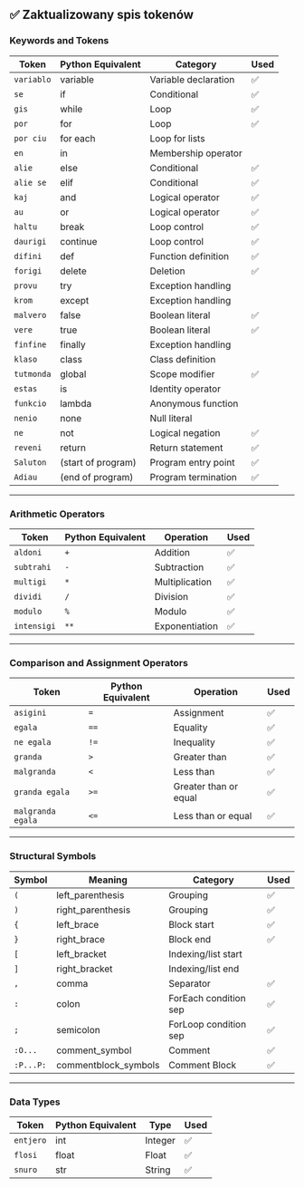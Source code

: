## ✅ Zaktualizowany spis tokenów

### Keywords and Tokens

| Token        | Python Equivalent  | Category               | Used |
|--------------|--------------------|------------------------|--------|
| `variablo`   | variable           | Variable declaration   | ✅     |
| `se`         | if                 | Conditional            | ✅     |
| `gis`        | while              | Loop                   | ✅     |
| `por`        | for                | Loop                   | ✅     |
| `por ciu`    | for each           | Loop for lists         |        |
| `en`         | in                 | Membership operator    |        |
| `alie`       | else               | Conditional            | ✅     |
| `alie se`    | elif               | Conditional            | ✅     |
| `kaj`        | and                | Logical operator       | ✅     |
| `au`         | or                 | Logical operator       | ✅     |
| `haltu`      | break              | Loop control           | ✅     |
| `daurigi`    | continue           | Loop control           | ✅     |
| `difini`     | def                | Function definition    | ✅     |
| `forigi`     | delete             | Deletion               | ✅     |
| `provu`      | try                | Exception handling     |        |
| `krom`       | except             | Exception handling     |        |
| `malvero`    | false              | Boolean literal        | ✅     |
| `vere`       | true               | Boolean literal        | ✅     |
| `finfine`    | finally            | Exception handling     |        |
| `klaso`      | class              | Class definition       |        |
| `tutmonda`   | global             | Scope modifier         | ✅     |
| `estas`      | is                 | Identity operator      |        |
| `funkcio`    | lambda             | Anonymous function     |        |
| `nenio`      | none               | Null literal           |        |
| `ne`         | not                | Logical negation       | ✅     |
| `reveni`     | return             | Return statement       | ✅     |
| `Saluton`    | (start of program) | Program entry point    | ✅     |
| `Adiau`      | (end of program)   | Program termination    | ✅     |

---

### Arithmetic Operators

| Token        | Python Equivalent | Operation         | Used |
|--------------|-------------------|-------------------|--------|
| `aldoni`     | `+`               | Addition          | ✅     |
| `subtrahi`   | `-`               | Subtraction       | ✅     |
| `multigi`    | `*`               | Multiplication    | ✅     |
| `dividi`     | `/`               | Division          | ✅     |
| `modulo`     | `%`               | Modulo            | ✅     |
| `intensigi`  | `**`              | Exponentiation    | ✅     |

---

### Comparison and Assignment Operators

| Token              | Python Equivalent | Operation              | Used |
|--------------------|-------------------|------------------------|--------|
| `asigini`          | `=`               | Assignment             | ✅     |
| `egala`            | `==`              | Equality               | ✅     |
| `ne egala`         | `!=`              | Inequality             | ✅     |
| `granda`           | `>`               | Greater than           | ✅     |
| `malgranda`        | `<`               | Less than              | ✅     |
| `granda egala`     | `>=`              | Greater than or equal  | ✅     |
| `malgranda egala`  | `<=`              | Less than or equal     | ✅     |

---

### Structural Symbols

| Symbol   | Meaning              | Category               | Used |
|----------|----------------------|------------------------|--------|
| `(`      | left_parenthesis     | Grouping               | ✅     |
| `)`      | right_parenthesis    | Grouping               | ✅     |
| `{`      | left_brace           | Block start            | ✅     |
| `}`      | right_brace          | Block end              | ✅     |
| `[`      | left_bracket         | Indexing/list start    |        |
| `]`      | right_bracket        | Indexing/list end      |        |
| `,`      | comma                | Separator              | ✅     |
| `:`      | colon                | ForEach condition sep  | ✅     |
| `;`      | semicolon            | ForLoop condition sep  | ✅     |
| `:O...`  | comment_symbol       | Comment                | ✅     |
| `:P...P:`| commentblock_symbols | Comment Block          | ✅     |

---

### Data Types

| Token     | Python Equivalent | Type        | Used |
|-----------|-------------------|-------------|--------|
| `entjero` | int               | Integer     | ✅     |
| `flosi`   | float             | Float       | ✅     |
| `snuro`   | str               | String      | ✅     |
